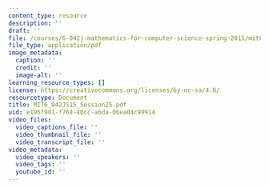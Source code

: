 ```yaml
---
content_type: resource
description: ''
draft: ''
file: /courses/6-042j-mathematics-for-computer-science-spring-2015/mit6_042js15_session25.pdf
file_type: application/pdf
image_metadata:
  caption: ''
  credit: ''
  image-alt: ''
learning_resource_types: []
license: https://creativecommons.org/licenses/by-nc-sa/4.0/
resourcetype: Document
title: MIT6_042JS15_Session25.pdf
uid: e195f901-f764-40cc-a6da-06ea04c99914
video_files:
  video_captions_file: ''
  video_thumbnail_file: ''
  video_transcript_file: ''
video_metadata:
  video_speakers: ''
  video_tags: ''
  youtube_id: ''
---
```

